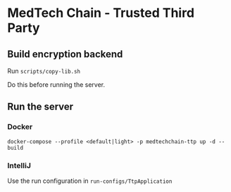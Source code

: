 # MedTech Chain - Trusted Third Party

## Build encryption backend

Run `scripts/copy-lib.sh`

Do this before running the server.

<!-- ## Build encryption backend

Set working directory to Rust project and build binary using cargo build with release flag.

`cd paillier-encryption-backend`

`cargo build --release`

### Install Rust

You will probably need to install Rust if you don't have it

`curl --proto '=https' --tlsv1.2 -sSf https://sh.rustup.rs | sh`

Run `rustc --version` to verify installation. -->

## Run the server

### Docker

`docker-compose --profile <default|light> -p medtechchain-ttp up -d --build`

### IntelliJ

Use the run configuration in `run-configs/TtpApplication`
